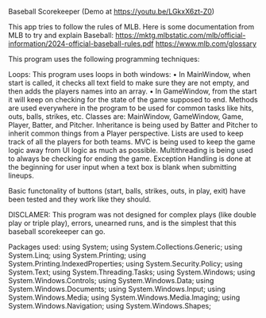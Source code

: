 Baseball Scorekeeper (Demo at https://youtu.be/LGkxX6zt-Z0)

This app tries to follow the rules of MLB. Here is some documentation from MLB to try and explain Baseball: https://mktg.mlbstatic.com/mlb/official-information/2024-official-baseball-rules.pdf https://www.mlb.com/glossary

This program uses the following programming techniques:

Loops: This program uses loops in both windows:
•	In MainWindow, when start is called, it checks all text field to make sure they are not empty, and then adds the players names into an array.
•	In GameWindow, from the start it will keep on checking for the state of the game supposed to end.
Methods are used everywhere in the program to be used for common tasks like hits, outs, balls, strikes, etc.
Classes are: MainWindow, GameWindow, Game, Player, Batter, and Pitcher.
Inheritance is being used by Batter and Pitcher to inherit common things from a Player perspective.
Lists are used to keep track of all the players for both teams.
MVC is being used to keep the game logic away from UI logic as much as possible.
Multithreading is being used to always be checking for ending the game.
Exception Handling is done at the beginning for user input when a text box is blank when submitting lineups.

Basic functonality of buttons (start, balls, strikes, outs, in play, exit) have been tested and they work like they should.

DISCLAMER: This program was not designed for complex plays (like double play or triple play), errors, unearned runs, and is the simplest that this baseball scorekeeper can go.

Packages used:
using System;
using System.Collections.Generic;
using System.Linq;
using System.Printing;
using System.Printing.IndexedProperties;
using System.Security.Policy;
using System.Text;
using System.Threading.Tasks;
using System.Windows;
using System.Windows.Controls;
using System.Windows.Data;
using System.Windows.Documents;
using System.Windows.Input;
using System.Windows.Media;
using System.Windows.Media.Imaging;
using System.Windows.Navigation;
using System.Windows.Shapes;